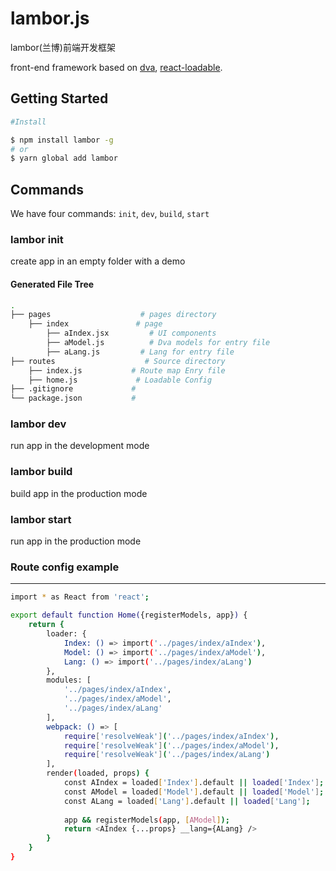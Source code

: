 # lambor.js

lambor(兰博)前端开发框架

front-end framework based on [dva](https://github.com/dvajs/dva), [react-loadable](https://github.com/jamiebuilds/react-loadable).

## Getting Started

```bash
#Install

$ npm install lambor -g
# or
$ yarn global add lambor
```

## Commands

We have four commands: `init`, `dev`, `build`, `start`

### lambor init
create app in an empty folder with a demo

#### Generated File Tree
```bash
.
├── pages                    # pages directory
    ├── index               # page
        ├── aIndex.jsx         # UI components
        ├── aModel.js          # Dva models for entry file
        ├── aLang.js         # Lang for entry file
├── routes                    # Source directory
    ├── index.js           # Route map Enry file
    ├── home.js             # Loadable Config
├── .gitignore             #
└── package.json           #
```

### lambor dev
run app in the development mode

### lambor build
build app in the production mode

### lambor start
run app in the production mode

### Route config example
---
```bash
import * as React from 'react';

export default function Home({registerModels, app}) {
    return {
        loader: {
            Index: () => import('../pages/index/aIndex'),
            Model: () => import('../pages/index/aModel'),
            Lang: () => import('../pages/index/aLang')
        },
        modules: [
            '../pages/index/aIndex',
            '../pages/index/aModel',
            '../pages/index/aLang'
        ],
        webpack: () => [
            require['resolveWeak']('../pages/index/aIndex'),
            require['resolveWeak']('../pages/index/aModel'),
            require['resolveWeak']('../pages/index/aLang')
        ],
        render(loaded, props) {
            const AIndex = loaded['Index'].default || loaded['Index'];
            const AModel = loaded['Model'].default || loaded['Model'];
            const ALang = loaded['Lang'].default || loaded['Lang'];
            
            app && registerModels(app, [AModel]);
            return <AIndex {...props} __lang={ALang} />
        }
    }
}
```

